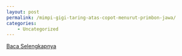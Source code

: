 ```yaml
---
layout: post
permalink: /mimpi-gigi-taring-atas-copot-menurut-primbon-jawa/
categories:
    - Uncategorized
---
```


[Baca Selengkapnya](/03)